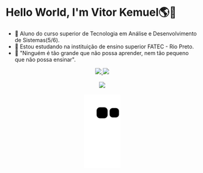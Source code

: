# **Hello World, I'm Vitor Kemuel🌎🎸**
- 👀 Aluno do curso superior de Tecnologia em Análise e Desenvolvimento de Sistemas(5/6).
- 🌱 Estou estudando na instituição de ensino superior FATEC - Rio Preto.
- 💞️ "Ninguém é tão grande que não possa aprender, nem tão pequeno que não possa ensinar".
<div align="center">
  <a href="https://github.com/Vitor-Kemuel">
  <img height="180em" src="https://github-readme-stats.vercel.app/api?username=Vitor-Kemuel&show_icons=true&theme=react&include_all_commits=true&count_private=true"/>
  <img height="180em" src="https://github-readme-stats.vercel.app/api/top-langs/?username=Vitor-Kemuel&layout=compact&langs_count=7&theme=react"/>
</div>
<br>
<div align="center">
  <a href="https://www.linkedin.com/in/vitor-kemuel-965b801bb/" target="_blank"><img src="https://img.shields.io/badge/-LinkedIn-%230077B5?style=for-the-badge&logo=linkedin&logoColor=white" target="_blank"></a> 

  ![Snake animation](https://github.com/Vitor-Kemuel/Vitor-Kemuel/blob/output/github-contribution-grid-snake.svg)
</div>
